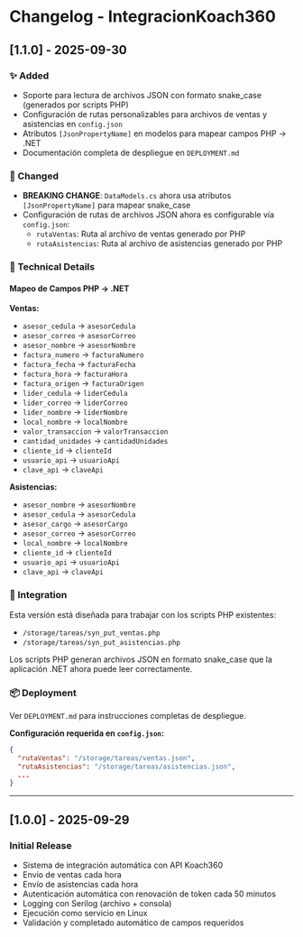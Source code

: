 # Changelog - IntegracionKoach360

## [1.1.0] - 2025-09-30

### ✨ Added
- Soporte para lectura de archivos JSON con formato snake_case (generados por scripts PHP)
- Configuración de rutas personalizables para archivos de ventas y asistencias en `config.json`
- Atributos `[JsonPropertyName]` en modelos para mapear campos PHP → .NET
- Documentación completa de despliegue en `DEPLOYMENT.md`

### 🔧 Changed
- **BREAKING CHANGE**: `DataModels.cs` ahora usa atributos `[JsonPropertyName]` para mapear snake_case
- Configuración de rutas de archivos JSON ahora es configurable vía `config.json`:
  - `rutaVentas`: Ruta al archivo de ventas generado por PHP
  - `rutaAsistencias`: Ruta al archivo de asistencias generado por PHP

### 📝 Technical Details

#### Mapeo de Campos PHP → .NET

**Ventas:**
- `asesor_cedula` → `asesorCedula`
- `asesor_correo` → `asesorCorreo`
- `asesor_nombre` → `asesorNombre`
- `factura_numero` → `facturaNumero`
- `factura_fecha` → `facturaFecha`
- `factura_hora` → `facturaHora`
- `factura_origen` → `facturaOrigen`
- `lider_cedula` → `liderCedula`
- `lider_correo` → `liderCorreo`
- `lider_nombre` → `liderNombre`
- `local_nombre` → `localNombre`
- `valor_transaccion` → `valorTransaccion`
- `cantidad_unidades` → `cantidadUnidades`
- `cliente_id` → `clienteId`
- `usuario_api` → `usuarioApi`
- `clave_api` → `claveApi`

**Asistencias:**
- `asesor_nombre` → `asesorNombre`
- `asesor_cedula` → `asesorCedula`
- `asesor_cargo` → `asesorCargo`
- `asesor_correo` → `asesorCorreo`
- `local_nombre` → `localNombre`
- `cliente_id` → `clienteId`
- `usuario_api` → `usuarioApi`
- `clave_api` → `claveApi`

### 🔗 Integration

Esta versión está diseñada para trabajar con los scripts PHP existentes:
- `/storage/tareas/syn_put_ventas.php`
- `/storage/tareas/syn_put_asistencias.php`

Los scripts PHP generan archivos JSON en formato snake_case que la aplicación .NET ahora puede leer correctamente.

### 📦 Deployment

Ver `DEPLOYMENT.md` para instrucciones completas de despliegue.

**Configuración requerida en `config.json`:**

```json
{
  "rutaVentas": "/storage/tareas/ventas.json",
  "rutaAsistencias": "/storage/tareas/asistencias.json",
  ...
}
```

---

## [1.0.0] - 2025-09-29

### Initial Release
- Sistema de integración automática con API Koach360
- Envío de ventas cada hora
- Envío de asistencias cada hora
- Autenticación automática con renovación de token cada 50 minutos
- Logging con Serilog (archivo + consola)
- Ejecución como servicio en Linux
- Validación y completado automático de campos requeridos


